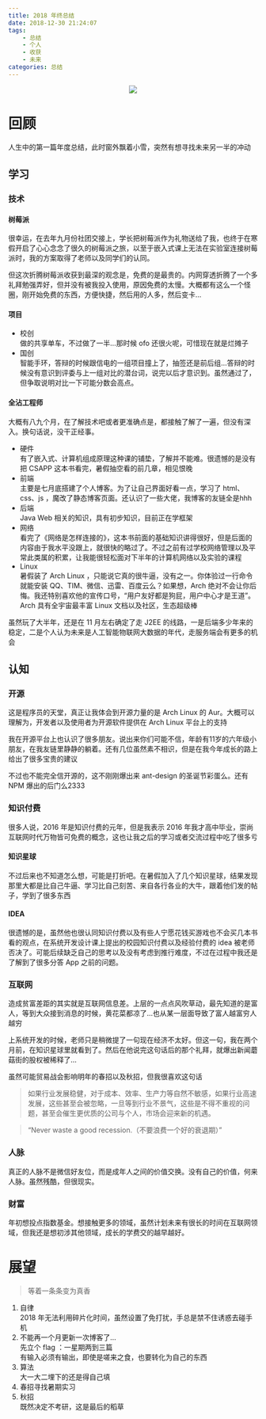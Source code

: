 ```yaml
---
title: 2018 年终总结
date: 2018-12-30 21:24:07
tags: 
    - 总结
    - 个人
    - 收获
    - 未来
categories: 总结
---
```



<p align="center">
    <img  src='https://yiyun-1253940215.cos.ap-shanghai.myqcloud.com/20181230212355.png' class="full-class">
</p>

# 回顾
人生中的第一篇年度总结，此时窗外飘着小雪，突然有想寻找未来另一半的冲动

<!--more-->
## 学习
### 技术
#### 树莓派
很幸运，在去年九月份社团交接上，学长把树莓派作为礼物送给了我，也终于在寒假开启了心心念念了很久的树莓派之旅，以至于嵌入式课上无法在实验室连接树莓派时，我的方案取得了老师以及同学们的认同。

但这次折腾树莓派收获到最深的观念是，免费的是最贵的。内网穿透折腾了一个多礼拜勉强弄好，但并没有被我投入使用，原因免费的太慢。大概都有这么一个怪圈，刚开始免费的东西，方便快捷，然后用的人多，然后变卡...

#### 项目
- 校创  
做的共享单车，不过做了一半...那时候 ofo 还很火呢，可惜现在就是烂摊子
- 国创  
智能手环，答辩的时候跟信电的一组项目撞上了，抽签还是前后组...答辩的时候没有意识到评委与上一组对比的潜台词，说完以后才意识到。虽然通过了，但争取说明对比一下可能分数会高点。

#### 全沾工程师
大概有八九个月，在了解技术吧或者更准确点是，都接触了解了一遍，但没有深入。换句话说，没干正经事。
- 硬件  
有了嵌入式、计算机组成原理这种课的铺垫，了解并不能难。很遗憾的是没有把 CSAPP 这本书看完，暑假抽空看的前几章，相见恨晚
- 前端  
主要是七月底搭建了个人博客。为了让自己界面好看一点，学习了 html、css、js ，魔改了静态博客页面。还认识了一些大佬，我博客的友链全是hhh
- 后端  
Java Web 相关的知识，具有初步知识，目前正在学框架
- 网络  
看完了《网络是怎样连接的》，这本书前面的基础知识讲得很好，但是后面的内容由于我水平没跟上，就很快的略过了。不过之前有过学校网络管理以及平常此类属的积累，让我能很轻松面对下半年的计算机网络以及实验的课程
- Linux  
暑假装了 Arch Linux ，只能说它真的很牛逼，没有之一。你体验过一行命令就能安装 QQ、TIM、微信、迅雷、百度云么？如果想，Arch 绝对不会让你后悔。我还特别喜欢他的宣传口号，“用户友好都是狗屁，用户中心才是王道”。 Arch 具有全宇宙最丰富 Linux 文档以及社区，生态超级棒

虽然玩了大半年，还是在 11 月左右确定了走 J2EE 的线路，一是后端多少年来的稳定，二是个人认为未来是人工智能物联网大数据的年代，走服务端会有更多的机会

## 认知

### 开源

这是程序员的天堂，真正让我体会到开源力量的是 Arch Linux 的 Aur。大概可以理解为，开发者以及使用者为开源软件提供在 Arch Linux 平台上的支持

我在开源平台上也认识了很多朋友。说出来你们可能不信，年龄有11岁的六年级小朋友，在我友链里静静的躺着。还有几位虽然素不相识，但是在我今年成长的路上给出了很多宝贵的建议

不过也不能完全信开源的，这不刚刚爆出来 ant-design 的圣诞节彩蛋么。还有 NPM  爆出的后门么2333

### 知识付费

很多人说，2016 年是知识付费的元年，但是我表示 2016 年我才高中毕业，崇尚互联网时代万物皆可免费的概念，这也让我之后的学习或者交流过程中吃了很多亏

#### 知识星球

不过后来也不知道怎么想，可能是打折吧。在暑假加入了几个知识星球，结果发现那里大都是比自己牛逼、学习比自己刻苦、来自各行各业的大牛，跟着他们发的帖子，学到了很多东西

#### IDEA

很遗憾的是，虽然他也很认同知识付费以及有些人宁愿花钱买游戏也不会买几本书看的观点，在系统开发设计课上提出的校园知识付费以及经验付费的 idea 被老师否决了。可能后续缺乏自己的思考以及没有考虑到推行难度，不过在过程中我还是了解到了很多分答 App 之前的问题。

### 互联网

造成贫富差距的其实就是互联网信息差。上层的一点点风吹草动，最先知道的是富人，等到大众接到消息的时候，黄花菜都凉了...也从某一层面导致了富人越富穷人越穷

上系统开发的时候，老师只是稍微提了一句现在经济不太好。但这一句，我在两个月前，在知识星球里就看到了。然后在他说完这句话后的那个礼拜，就爆出新闻蘑菇街的股权被稀释了...

虽然可能贸易战会影响明年的春招以及秋招，但我很喜欢这句话

> 如果行业发展稳健，对于成本、效率、生产力等自然不敏感，如果行业高速发展，这些甚至会被忽略，一旦等到行业不景气，这些是不得不重视的问题，甚至会催生更优质的公司与个人，市场会迎来新的机遇。

> “Never waste a good recession.（不要浪费一个好的衰退期）”

### 人脉

真正的人脉不是微信好友位，而是成年人之间的价值交换。没有自己的价值，何来人脉。虽然残酷，但很现实。

### 财富

年初想投点指数基金。想接触更多的领域，虽然计划未来有很长的时间在互联网领域，但我还是想初涉其他领域，成长的学费交的越早越好。

# 展望

> 等着一条条变为真香

1. 自律  
2018 年无法利用碎片化时间，虽然设置了免打扰，手总是禁不住诱惑去碰手机
1. 不能再一个月更新一次博客了...  
先立个 flag ：一星期两到三篇  
有输入必须有输出，即使是嗟来之食，也要转化为自己的东西
1. 算法  
大一大二埋下的还是得自己填
2. 春招寻找暑期实习
3. 秋招  
既然决定不考研，这是最后的稻草